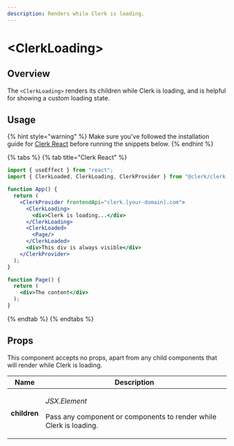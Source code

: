 ```yaml
---
description: Renders while Clerk is loading.
---
```


# \<ClerkLoading>

## Overview

The `<ClerkLoading>` renders its children while Clerk is loading, and is helpful for showing a custom loading state.

## Usage

{% hint style="warning" %}
Make sure you've followed the installation guide for [Clerk React](../../reference/clerk-react/installation.md) before running the snippets below.
{% endhint %}

{% tabs %}
{% tab title="Clerk React" %}
```jsx
import { useEffect } from "react";
import { ClerkLoaded, ClerkLoading, ClerkProvider } from "@clerk/clerk-react";

function App() {
  return (
    <ClerkProvider frontendApi="clerk.[your-domain].com">
      <ClerkLoading>
        <div>Clerk is loading...</div>
      </ClerkLoading>
      <ClerkLoaded>
        <Page/>
      </ClerkLoaded>
      <div>This div is always visible</div>
    </ClerkProvider>
  );
}

function Page() {
  return (
    <div>The content</div>
  );
}
```
{% endtab %}
{% endtabs %}

## Props

This component accepts no props, apart from any child components that will render while Clerk is loading.

| Name         | Description                                                                                          |
| ------------ | ---------------------------------------------------------------------------------------------------- |
| **children** | <p><em>JSX.Element</em></p><p>Pass any component or components to render while Clerk is loading.</p> |

